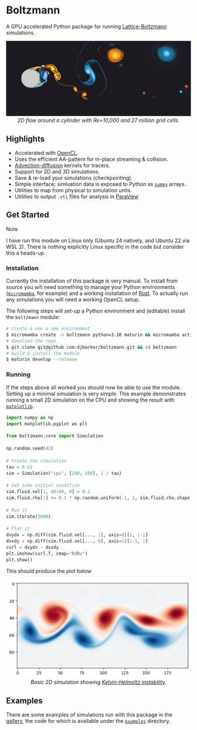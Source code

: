 # Boltzmann

A GPU accelerated Python package for running [Lattice-Boltzmann](https://en.wikipedia.org/wiki/Lattice_Boltzmann_methods) simulations.

<p align="center">
    <picture align="center">
        <a href="/gallery/">
            <img src="gallery/banner.png"/>
        </a>
    </picture>
    </br>
    <i>
    2D flow around a cylinder with Re=10,000 and 27 million grid cells.
    </i>
</p>

## Highlights 

- Accelerated with [OpenCL](https://en.wikipedia.org/wiki/OpenCL).
- Uses the efficient AA-pattern for in-place streaming & collision.
- [Advection-diffusion](https://en.wikipedia.org/wiki/Convection%E2%80%93diffusion_equation) kernels for tracers.
- Support for 2D and 3D simulations.
- Save & re-load your simulations (checkpointing).
- Simple interface; simluation data is exposed to Python as [`numpy`](https://numpy.org/) arrays.
- Utilities to map from physical to simulation units.
- Utilities to output `.vti` files for analysis in [ParaView](https://www.paraview.org/)

## Get Started

> [!NOTE]
> I have run this module on Linux only (Ubuntu 24 natively, and Ubuntu 22 via WSL 2).
> There is nothing explicitly Linux specific in the code but consider this a heads-up.

### Installation

Currently the installation of this package is very manual.
To install from source you will need something to manage your Python environments ([`micromamba`](https://mamba.readthedocs.io/en/latest/user_guide/micromamba.html), for example) and a working installation of [Rust](https://www.rust-lang.org/tools/install). To actually run any simulations you will need a working OpenCL setup.

The following steps will set-up a Python environment and (editable) install the `boltzmann` module:

```bash
# create & use a new environment
$ micromamba create -n boltzmann python=3.10 maturin && micromamba activate boltzmann  
# download the repo
$ git clone git@github.com:djbarker/boltzmann.git && cd boltzmann
# build & install the module
$ maturin develop --release
```

### Running

If the steps above all worked you should now be able to use the module. 
Setting up a minimal simulation is very simple.
This example demonstrates running a small 2D simulation on the CPU and showing the result with [`matplotlib`](https://matplotlib.org/).

```python
import numpy as np
import matplotlib.pyplot as plt

from boltzmann.core import Simulation

np.random.seed(42)

# Create the simulation
tau = 0.51
sim = Simulation("cpu", [200, 100], 1 / tau)

# Set some initial condition
sim.fluid.vel[:, 40:60, 0] = 0.1
sim.fluid.rho[:] += 0.1 * np.random.uniform(-1, 1, sim.fluid.rho.shape)

# Run it
sim.iterate(3000)

# Plot it
dvydx = np.diff(sim.fluid.vel[..., 1], axis=0)[:, :-1]
dvxdy = np.diff(sim.fluid.vel[..., 0], axis=1)[:-1, :]
curl = dvydx - dvxdy
plt.imshow(curl.T, cmap="RdBu")
plt.show()
```
This should produce the plot below

<p align="center">
    <picture align="center">
        <img src="gallery/example_basic.png"/>
    </picture>
    </br>
    <i>
    Basic 2D simulation showing <a href="https://en.wikipedia.org/wiki/Kelvin%E2%80%93Helmholtz_instability">Kelvin-Helmoltz instability</a>.
    </i>
</p>

## Examples

There are some examples of simulations run with this package in the [gallery](/gallery/), the code for which is available under the [`examples`](/python/examples/) directory.